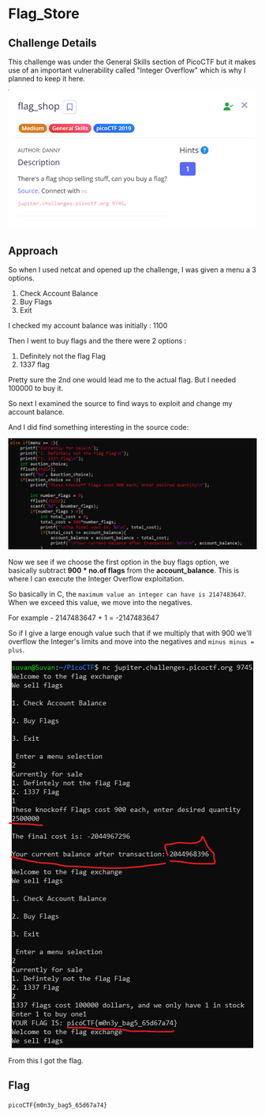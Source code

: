 # Flag_Store

## Challenge Details

This challenge was under the General Skills section of PicoCTF but it makes use of an important vulnerability called "Integer Overflow" which is why I planned to keep it here.

![alt text](./Flag_Store.png)

## Approach 

So when I used netcat and opened up the challenge, I was given a menu a 3 options. 
1. Check Account Balance
2. Buy Flags
3. Exit

I checked my account balance was initially : 1100 

Then I went to buy flags and the there were 2 options : 
1. Definitely not the flag Flag
2. 1337 flag

Pretty sure the 2nd one would lead me to the actual flag. But I needed 100000 to buy it.

So next I examined the source to find ways to exploit and change my account balance.

And I did find something interesting in the source code:

![alt text](./Flag_Store(1).png)

Now we see if we choose the first option in the buy flags option, we basically subtract **900 * no.of flags** from the **account_balance**. This is where I can execute the Integer Overflow exploitation.

So basically in C, the `maximum value an integer can have is 2147483647`. When we exceed this value, we move into the negatives.

For example - 2147483647 + 1 = -2147483647

So if I give a large enough value such that if we multiply that with 900 we'll overflow the Integer's limits and move into the negatives and `minus minus = plus`.

![alt text](./Flag_Store(2).png)

From this I got the flag.

## Flag

`picoCTF{m0n3y_bag5_65d67a74}`

